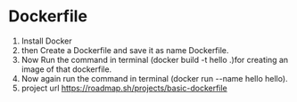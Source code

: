 # Dockerfile

1. Install Docker 
2. then Create a Dockerfile and save it as name Dockerfile.
3. Now Run the command in terminal (docker build -t hello .)for creating an image of that dockerfile.
4. Now again run the command in terminal (docker run --name hello hello).
5. project url https://roadmap.sh/projects/basic-dockerfile
